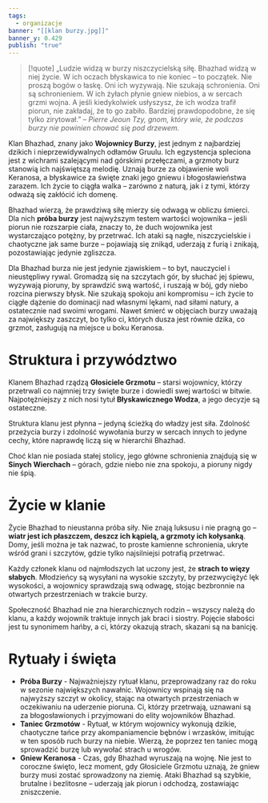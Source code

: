 ```yaml
---
tags:
  - organizacje
banner: "[[klan burzy.jpg]]"
banner_y: 0.429
publish: "true"
---
```

>[!quote] „Ludzie widzą w burzy niszczycielską siłę. Bhazhad widzą w niej życie. W ich oczach błyskawica to nie koniec – to początek. Nie proszą bogów o łaskę. Oni ich wyzywają. Nie szukają schronienia. Oni są schronieniem. W ich żyłach płynie gniew niebios, a w sercach grzmi wojna. A jeśli kiedykolwiek usłyszysz, że ich wodza trafił piorun, nie zakładaj, że to go zabiło. Bardziej prawdopodobne, że się tylko zirytował.”
*– Pierre Jeoun Tzy, gnom, który wie, że podczas burzy nie powinien chować się pod drzewem.*

Klan Bhazhad, znany jako **Wojownicy Burzy**, jest jednym z najbardziej dzikich i nieprzewidywalnych odłamów Gruulu. Ich egzystencja spleciona jest z wichrami szalejącymi nad górskimi przełęczami, a grzmoty burz stanowią ich najświętszą melodię. Uznają burze za objawienie woli Keranosa, a błyskawice za święte znaki jego gniewu i błogosławieństwa zarazem. Ich życie to ciągła walka – zarówno z naturą, jak i z tymi, którzy odważą się zakłócić ich domenę.

Bhazhad wierzą, że prawdziwą siłę mierzy się odwagą w obliczu śmierci. Dla nich **próba burzy** jest najwyższym testem wartości wojownika – jeśli piorun nie rozszarpie ciała, znaczy to, że duch wojownika jest wystarczająco potężny, by przetrwać. Ich ataki są nagłe, niszczycielskie i chaotyczne jak same burze – pojawiają się znikąd, uderzają z furią i znikają, pozostawiając jedynie zgliszcza.

Dla Bhazhad burza nie jest jedynie zjawiskiem – to byt, nauczyciel i nieustępliwy rywal. Gromadzą się na szczytach gór, by słuchać jej śpiewu, wyzywają pioruny, by sprawdzić swą wartość, i ruszają w bój, gdy niebo rozcina pierwszy błysk. Nie szukają spokoju ani kompromisu – ich życie to ciągłe dążenie do dominacji nad własnymi lękami, nad siłami natury, a ostatecznie nad swoimi wrogami. Nawet śmierć w objęciach burzy uważają za największy zaszczyt, bo tylko ci, których dusza jest równie dzika, co grzmot, zasługują na miejsce u boku Keranosa.
# **Struktura i przywództwo**
Klanem Bhazhad rządzą **Głosiciele Grzmotu** – starsi wojownicy, którzy przetrwali co najmniej trzy święte burze i dowiedli swej wartości w bitwie. Najpotężniejszy z nich nosi tytuł **Błyskawicznego Wodza**, a jego decyzje są ostateczne.

Struktura klanu jest płynna – jedyną ścieżką do władzy jest siła. Zdolność przeżycia burzy i zdolność wywołania burzy w sercach innych to jedyne cechy, które naprawdę liczą się w hierarchii Bhazhad.

Choć klan nie posiada stałej stolicy, jego główne schronienia znajdują się w **Sinych Wierchach** – górach, gdzie niebo nie zna spokoju, a pioruny nigdy nie śpią.
# **Życie w klanie**

Życie Bhazhad to nieustanna próba siły. Nie znają luksusu i nie pragną go – **wiatr jest ich płaszczem, deszcz ich kąpielą, a grzmoty ich kołysanką**. Domy, jeśli można je tak nazwać, to proste kamienne schronienia, ukryte wśród grani i szczytów, gdzie tylko najsilniejsi potrafią przetrwać.

Każdy członek klanu od najmłodszych lat uczony jest, że **strach to więzy słabych**. Młodzieńcy są wysyłani na wysokie szczyty, by przezwyciężyć lęk wysokości, a wojownicy sprawdzają swą odwagę, stojąc bezbronnie na otwartych przestrzeniach w trakcie burzy.

Społeczność Bhazhad nie zna hierarchicznych rodzin – wszyscy należą do klanu, a każdy wojownik traktuje innych jak braci i siostry. Pojęcie słabości jest tu synonimem hańby, a ci, którzy okazują strach, skazani są na banicję.
# **Rytuały i święta**
- **Próba Burzy** - Najważniejszy rytuał klanu, przeprowadzany raz do roku w sezonie największych nawałnic. Wojownicy wspinają się na najwyższy szczyt w okolicy, stając na otwartych przestrzeniach w oczekiwaniu na uderzenie pioruna. Ci, którzy przetrwają, uznawani są za błogosławionych i przyjmowani do elity wojowników Bhazhad.
-  **Taniec Grzmotów** - Rytuał, w którym wojownicy wykonują dzikie, chaotyczne tańce przy akompaniamencie bębnów i wrzasków, imitując w ten sposób ruch burzy na niebie. Wierzą, że poprzez ten taniec mogą sprowadzić burzę lub wywołać strach u wrogów.
-  **Gniew Keranosa** - Czas, gdy Bhazhad wyruszają na wojnę. Nie jest to coroczne święto, lecz moment, gdy Głosiciele Grzmotu uznają, że gniew burzy musi zostać sprowadzony na ziemię. Ataki Bhazhad są szybkie, brutalne i bezlitosne – uderzają jak piorun i odchodzą, zostawiając zniszczenie.